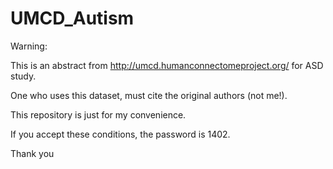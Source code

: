 # UMCD_Autism
Warning:

This is an abstract from http://umcd.humanconnectomeproject.org/ for ASD study.

One who uses this dataset, must cite the original authors (not me!).

This repository is just for my convenience.

If you accept these conditions, the password is 1402.

Thank you

